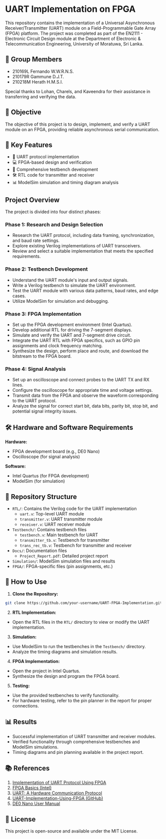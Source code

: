 # UART Implementation on FPGA

This repository contains the implementation of a Universal Asynchronous Receiver/Transmitter (UART) module on a Field-Programmable Gate Array (FPGA) platform. The project was completed as part of the EN2111 - Electronic Circuit Design module at the Department of Electronic & Telecommunication Engineering, University of Moratuwa, Sri Lanka.

## 👥 Group Members

- 210169L Fernando W.W.R.N.S.
- 210179R Gammune D.J.T.
- 210218M Herath H.M.S.I.

Special thanks to Lohan, Charels, and Kaveendra for their assistance in transferring and verifying the data.

## 🎯 Objective

The objective of this project is to design, implement, and verify a UART module on an FPGA, providing reliable asynchronous serial communication.

## 🔑 Key Features

- 📡 UART protocol implementation
- 💻 FPGA-based design and verification
- 🔬 Comprehensive testbench development
- 🛠️ RTL code for transmitter and receiver
- 📊 ModelSim simulation and timing diagram analysis

## Project Overview

The project is divided into four distinct phases:

### Phase 1: Research and Design Selection
- Research the UART protocol, including data framing, synchronization, and baud rate settings.
- Explore existing Verilog implementations of UART transceivers.
- Review and select a suitable implementation that meets the specified requirements.

### Phase 2: Testbench Development
- Understand the UART module's input and output signals.
- Write a Verilog testbench to simulate the UART environment.
- Test the UART module with various data patterns, baud rates, and edge cases.
- Utilize ModelSim for simulation and debugging.

### Phase 3: FPGA Implementation
- Set up the FPGA development environment (Intel Quartus).
- Develop additional RTL for driving the 7-segment displays.
- Simulate and verify the UART and 7-segment drive circuit.
- Integrate the UART RTL with FPGA specifics, such as GPIO pin assignments and clock frequency matching.
- Synthesize the design, perform place and route, and download the bitstream to the FPGA board.

### Phase 4: Signal Analysis
- Set up an oscilloscope and connect probes to the UART TX and RX lines.
- Configure the oscilloscope for appropriate time and voltage settings.
- Transmit data from the FPGA and observe the waveform corresponding to the UART protocol.
- Analyze the signal for correct start bit, data bits, parity bit, stop bit, and potential signal integrity issues.

## 🛠️ Hardware and Software Requirements

**Hardware:**
- FPGA development board (e.g., DE0 Nano)
- Oscilloscope (for signal analysis)

**Software:**
- Intel Quartus (for FPGA development)
- ModelSim (for simulation)

## 📁 Repository Structure

- `RTL/`: Contains the Verilog code for the UART implementation
  - `uart.v`: Top-level UART module
  - `transmitter.v`: UART transmitter module
  - `receiver.v`: UART receiver module
- `Testbench/`: Contains testbench files
  - `testbench.v`: Main testbench for UART
  - `transmitter_tb.v`: Testbench for transmitter
  - `trans_rec_tb.v`: Testbench for transmitter and receiver
- `Docs/`: Documentation files
  - `Project_Report.pdf`: Detailed project report
- `Simulation/`: ModelSim simulation files and results
- `FPGA/`: FPGA-specific files (pin assignments, etc.)

## 🚀 How to Use

1. **Clone the Repository:**
```bash
git clone https://github.com/your-username/UART-FPGA-Implementation.git
```

2. **RTL Implementation:**
- Open the RTL files in the `RTL/` directory to view or modify the UART implementation.

3. **Simulation:**
- Use ModelSim to run the testbenches in the `Testbench/` directory.
- Analyze the timing diagrams and simulation results.

4. **FPGA Implementation:**
- Open the project in Intel Quartus.
- Synthesize the design and program the FPGA board.

5. **Testing:**
- Use the provided testbenches to verify functionality.
- For hardware testing, refer to the pin planner in the report for proper connections.

## 📊 Results

- Successful implementation of UART transmitter and receiver modules.
- Verified functionality through comprehensive testbenches and ModelSim simulations.
- Timing diagrams and pin planning available in the project report.

## 📚 References

1. [Implementation of UART Protocol Using FPGA](https://medium.com/@namiwije/implementation-of-uart-protocol-using-fpga-a04d0b3b5bcb)
2. [FPGA Basics (Intel)](https://www.intel.com/content/www/us/en/support/programmable/support-resources/fpga-training/getting-started.html)
3. [UART: A Hardware Communication Protocol](https://www.analog.com/en/resources/analog-dialogue/articles/uart-a-hardware-communication-protocol.html)
4. [UART-Implementation-Using-FPGA (GitHub)](https://github.com/namiwijeuom/UART-Implementation-Using-FPGA/tree/main)
5. [DE0 Nano User Manual](https://www.terasic.com.tw/attachment/archive/941/DE0-Nano-SoC_User_manual_rev.D0.pdf)

## 📄 License

This project is open-source and available under the MIT License.
